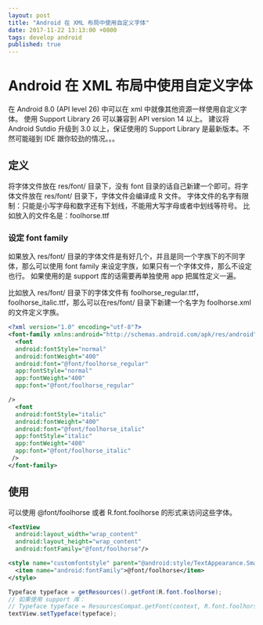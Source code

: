 ```yaml
---
layout: post
title: "Android 在 XML 布局中使用自定义字体"
date: 2017-11-22 13:13:00 +0800
tags: develop android
published: true
---
```

# Android 在 XML 布局中使用自定义字体

在 Android 8.0 (API level 26) 中可以在 xml 中就像其他资源一样使用自定义字体。
使用 Support Library 26 可以兼容到 API version 14 以上。
建议将 Android Sutdio 升级到 3.0 以上，保证使用的 Support Library 是最新版本。不然可能碰到 IDE 跟你较劲的情况。。。

## 定义

将字体文件放在 res/font/ 目录下，没有 font 目录的话自己新建一个即可。将字体文件放在 res/font/ 目录下，字体文件会编译成 R 文件。
字体文件的名字有限制：只能是小写字母和数字还有下划线，不能用大写字母或者中划线等符号。
比如放入的文件名是：foolhorse.ttf

### 设定 font family

如果放入 res/font/ 目录的字体文件是有好几个，并且是同一个字族下的不同字体，那么可以使用 font family 来设定字族，如果只有一个字体文件，那么不设定也行。
如果使用的是 support 库的话需要再单独使用 app 把属性定义一遍。

比如放入 res/font/ 目录下的字体文件有 foolhorse_regular.ttf，foolhorse_italic.ttf，那么可以在res/font/ 目录下新建一个名字为 foolhorse.xml 的文件定义字族。

```XML
<?xml version="1.0" encoding="utf-8"?>
<font-family xmlns:android="http://schemas.android.com/apk/res/android">
  <font
  android:fontStyle="normal"
  android:fontWeight="400"
  android:font="@font/foolhorse_regular"
  app:fontStyle="normal"
  app:fontWeight="400"
  app:font="@font/foolhorse_regular"

/>
  <font
  android:fontStyle="italic"
  android:fontWeight="400"
  android:font="@font/foolhorse_italic"
  app:fontStyle="italic"
  app:fontWeight="400"
  app:font="@font/foolhorse_italic"
 />
</font-family>

```

## 使用

可以使用 @font/foolhorse 或者 R.font.foolhorse 的形式来访问这些字体。

```XML
<TextView
  android:layout_width="wrap_content"
  android:layout_height="wrap_content"
  android:fontFamily="@font/foolhorse"/>
```

```XML
<style name="customfontstyle" parent="@android:style/TextAppearance.Small">
  <item name="android:fontFamily">@font/foolhorse</item>
</style>

```

```Java
Typeface typeface = getResources().getFont(R.font.foolhorse);
// 如果使用 support 库：
// Typeface typeface = ResourcesCompat.getFont(context, R.font.foolhorse);
textView.setTypeface(typeface);
```
